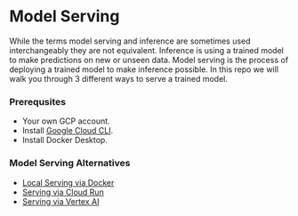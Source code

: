 # Model Serving
While the terms model serving and inference are sometimes used interchangeably they are not equivalent. Inference is using a trained model to make predictions on new or unseen data. Model serving is the process of deploying a trained model to make inference possible. In this repo we will walk you through 3 different ways to serve a trained model.

### Prerequsites
* Your own GCP account.
* Install [Google Cloud CLI](https://cloud.google.com/sdk?hl=en).
* Install Docker Desktop.
### Model Serving Alternatives
* [Local Serving via Docker](/local/README.md)
* [Serving via Cloud Run](/cloud_run/README.md)
* [Serving via Vertex AI](/vertex_ai/README.md)
